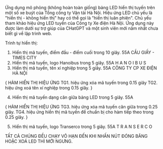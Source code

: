 Ứng dụng mô phỏng (không hoàn toàn giống) bảng LED hiển thị tuyến trên một số xe buýt của Tổng công ty Vận tải Hà Nội.
Hiệu ứng LED chủ yếu là "hiển thị - không hiển thị" hay có thể gọi là "hiển thị luân phiên".
Chủ yếu tham khảo hiệu ứng LED tuyến của Công ty Xe điện Hà Nội.
Ứng dụng này được làm dưới sự trợ giúp của CHatGPT và một sinh viên mới năm nhất chưa biết gì về lập trình web.

Trình tự hiển thị:
1. Hiển thị mã tuyến, điểm đầu - điểm cuối trong 10 giây.
   55A    CẦU GIẤY - TIMES CITY
2. Hiển thị mã tuyến, logo Hanoibus trong 5 giây.
   55A      H A N O I B U S
3. Hiển thị mã tuyến, tên xí nghiệp trong 5 giây.
   55A      CÔNG TY CP XE ĐIỆN HÀ NỘI

{
HÀM HIỂN THỊ HIỆU ỨNG
TG1. hiệu ứng xóa mã tuyến trong 0.15 giây
TG2. hiệu ứng xoá tên xí nghiệp trong 0.15 giây.
}

4. Hiển thị mã tuyến dạng căn giữa bảng LED trong 5 giây.
         55A

{
HÀM HIỂN THỊ HIỆU ỨNG
TG3. hiệu ứng xóa mã tuyến căn giữa trong 0.25 giây.
TG4. hiệu ứng hiển thị mã tuyến để chuẩn bị cho hàm tiếp theo trong 0.25 giây.
}

5. Hiển thị mã tuyến, logo Transerco trong 5 giây.
   55A      T R A N S E R C O

TẤT CẢ CHÚNG ĐỀU CHẠY VÔ HẠN ĐẾN KHI NHẤN NÚT ĐÓNG BĂNG HOẶC XOÁ LED THÌ MỚI NGƯNG.

